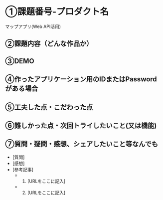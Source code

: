 # ①課題番号-プロダクト名

マップアプリ(Web API活用)

## ②課題内容（どんな作品か）



## ③DEMO



## ④作ったアプリケーション用のIDまたはPasswordがある場合


## ⑤工夫した点・こだわった点



## ⑥難しかった点・次回トライしたいこと(又は機能)



## ⑦質問・疑問・感想、シェアしたいこと等なんでも

- [質問]
- [感想]
- [参考記事]
  - 1. [URLをここに記入]
  - 2. [URLをここに記入]

